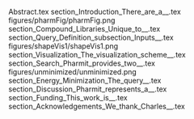 Abstract.tex
section_Introduction_There_are_a__.tex
figures/pharmFig/pharmFig.png
section_Compound_Libraries_Unique_to__.tex
section_Query_Definition_subsection_Inputs__.tex
figures/shapeVis1/shapeVis1.png
section_Visualization_The_visualization_scheme__.tex
section_Search_Pharmit_provides_two__.tex
figures/unminimized/unminimized.png
section_Energy_Minimization_The_query__.tex
section_Discussion_Pharmit_represents_a__.tex
section_Funding_This_work_is__.tex
section_Acknowledgements_We_thank_Charles__.tex